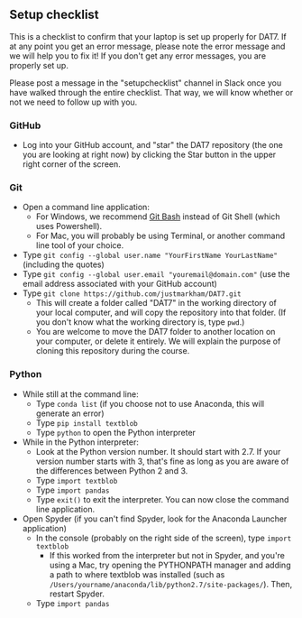 ## Setup checklist

This is a checklist to confirm that your laptop is set up properly for DAT7. If at any point you get an error message, please note the error message and we will help you to fix it! If you don't get any error messages, you are properly set up.

Please post a message in the "setupchecklist" channel in Slack once you have walked through the entire checklist. That way, we will know whether or not we need to follow up with you.

### GitHub
* Log into your GitHub account, and "star" the DAT7 repository (the one you are looking at right now) by clicking the Star button in the upper right corner of the screen.

### Git
* Open a command line application:
    * For Windows, we recommend [Git Bash](http://git-scm.com/download/win) instead of Git Shell (which uses Powershell).
    * For Mac, you will probably be using Terminal, or another command line tool of your choice.
* Type `git config --global user.name "YourFirstName YourLastName"` (including the quotes)
* Type `git config --global user.email "youremail@domain.com"` (use the email address associated with your GitHub account)
* Type `git clone https://github.com/justmarkham/DAT7.git`
    * This will create a folder called "DAT7" in the working directory of your local computer, and will copy the repository into that folder. (If you don't know what the working directory is, type `pwd`.)
    * You are welcome to move the DAT7 folder to another location on your computer, or delete it entirely. We will explain the purpose of cloning this repository during the course.

### Python
* While still at the command line:
    * Type `conda list` (if you choose not to use Anaconda, this will generate an error)
    * Type `pip install textblob`
    * Type `python` to open the Python interpreter
* While in the Python interpreter:
    * Look at the Python version number. It should start with 2.7. If your version number starts with 3, that's fine as long as you are aware of the differences between Python 2 and 3.
    * Type `import textblob`
    * Type `import pandas`
    * Type `exit()` to exit the interpreter. You can now close the command line application.
* Open Spyder (if you can't find Spyder, look for the Anaconda Launcher application)
    * In the console (probably on the right side of the screen), type `import textblob`
        * If this worked from the interpreter but not in Spyder, and you're using a Mac, try opening the PYTHONPATH manager and adding a path to where textblob was installed (such as `/Users/yourname/anaconda/lib/python2.7/site-packages/`). Then, restart Spyder.
    * Type `import pandas`
